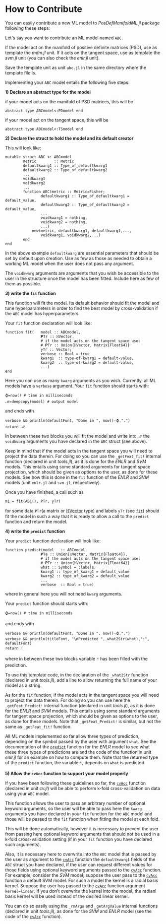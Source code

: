 # How to Contribute

You can easily contribute a new ML model to *PosDefManifoldML.jl*
package following these steps:

Let's say you want to contribute an ML model named `ABC`.

If the model act on the manifold of positive definite matrices (PSD), use as
template the *mdm.jl* unit. If it acts on the tangent space, use as template
the *svm.jl* unit (you can also check the *enlr.jl* unit).

Save the template unit as unit `abc.jl` in the same directory where the template file is.

Implementing your `ABC` model entails the following five steps:

**1) Declare an abstract type for the model**

if your model acts on the manifold of PSD matrices, this will be

```
abstract type ABCmodel<:PDmodel end
```

if your model act on the tangent space, this will be

```
abstract type ABCmodel<:TSmodel end
```

**2) Declare the struct to hold the model and its default creator**

This will look like:

```
mutable struct ABC <: ABCmodel
		metric        :: Metric
		defaultkwarg1 :: Type_of_defaultkwarg1
		defaultkwarg2 :: Type_of_defaultkwarg2
		...
		voidkwarg1
		voidkwarg2
		...
		function ABC(metric :: Metric=Fisher;
				defaultkwarg1 :: Type_of_defaultkwarg1 = default_value,
				defaultkwarg2 :: Type_of_defaultkwarg2 = default_value,
				...
				voidkwarg1 = nothing,
				voidkwarg2 = nothing,
				...)
			new(metric, defaultkwarg1, defaultkwarg1,...,
				voidkwarg1, voidkwarg2,...)
		end
end
```

In the above example `defaultkwarg` are essential parameters that should be
set by default upon creation. Use as few as those as needed to obtain
a working ML model when the user does not pass any argument.

The `voidkwarg` arguments are arguments that you wish be accessible to the user in the structure once the model has been fitted. Include here as few of them as possible.

**3) write the `fit` function**

This function will fit the model. Its default behavior should fit the model
and tune hyperparameters in order to find the best model by cross-validation
if the `ABC` model has hyperparameters.

Your `fit` function declaration will look like:

```
function fit(   model :: ABCmodel,
			    𝐏Tr :: ℍVector,
				# if the model acts on the tangent space use:
				# 𝐏Tr :: Union{ℍVector, Matrix{Float64}}
				yTr :: Vector;
				verbose :: Bool = true
				kwarg1  :: type-of-kwarg1 = default-value,
				kwarg2  :: type-of-kwarg2 = default-value,
				...)
end
```

Here you can use as many `kwarg` arguments as you wish.
Currently, all ML models have a `verbose` argument.
Your `fit` function should starts with:

```
⌚=now() # time in milliseconds
ℳ=deepcopy(model) # output model
```
and ends with

```
verbose && println(defaultFont, "Done in ", now()-⌚,".")
return ℳ
```

In between these two blocks you will fit the model
and write into `ℳ` the `voidkwarg` arguments you have
declared in the `ABC` struct (see above).

Keep in mind that if the model acts in the tangent space
you will need to project the data therein. For doing so
you can use the `_getFeat_fit!` internal function
(declared in unit *tools.jl*),
as it is done for the *ENLR* and *SVM* models.
This entails using some standard arguments for tangent space projection,
which should be given as options to the user, as done for these models. See how this is done in the `fit` function of the
*ENLR* and *SVM* models (unit `enlr.jl` and `svm.jl`, respectively).

Once you have finished, a call such as

```
m1 = fit(ABC(), PTr, yTr)
```

for some data `PTr`(a matrix or [ℍVector](https://marco-congedo.github.io/PosDefManifold.jl/dev/MainModule/#%E2%84%8DVector-type-1) type) and labels `yTr` (see [`fit`](@ref))
should fit the model in such a way that it is ready to allow a call
to the `predict` function and return the model.

**4) write the `predict` function**


Your `predict` function declaration will look like:

```
function predict(model   :: ABCmodel,
				𝐏Te :: Union{ℍVector, Matrix{Float64}},
				# if the model acts on the tangent space use:
				# 𝐏Tr :: Union{ℍVector, Matrix{Float64}}
				what :: Symbol = :labels;
				kwarg1 :: type_of_kwarg1 = default_value
				kwarg2 :: type_of_kwarg2 = default_value
				...
				verbose  :: Bool = true)
```

where in general here you will not need `kwarg` arguments.

Your `predict` function should starts with:

```
⌚=now() # time in milliseconds
```

and ends with

```
verbose && println(defaultFont, "Done in ", now()-⌚,".")
verbose && println(titleFont, "\nPredicted ",_what2Str(what),":", defaultFont)
return 🃏
```

where in between these two blocks variable `🃏` has been filled with the prediction.

To use this template code,
in the declaration of the `_what2Str` function (declared in unit *tools.jl*),
add a line to allow returning the full name of your model as a string.

As for the `fit` function, if the model acts in the tangent space
you will need to project the data therein. For doing so
you can use here the `_getFeat_Predict!` internal function
(declared in unit *tools.jl*),
as it is done for the *ENLR* and *SVM* models.
This entails using some standard arguments for tangent space projection,
which should be given as options to the user, as done for these models.
Note that `_getFeat_Predict!` is similar, but not the same as
`_getFeat_fit!` function.

All ML models implemented so far allow three types of prediction,
depending on the symbol passed by the user with argument `what`.
See the documentation of the [`predict`](@ref) function for the
*ENLR* model to see what these three types of predictions are
and the code of the function in unit *enlr.jl* for an example on
how to compute them. Note that the returned type of the `predict` function,
the variable `🃏`, depends on `what` is predicted.


**5) Allow the `cvAcc` function to support your model properly**

If you have been following these guidelines so far, the [`cvAcc`](@ref) function
(declared in unit *cv.jl*) will be able to perform k-fold cross-validation
on data using your `ABC` model.

This function allows the user to pass an arbitrary number of optional
keyword arguments, so the user will be able to pass here the
`kwarg` arguments you have declared in your `fit` function for the `ABC` model
and those will be passed to the `fit` function when fitting the model
at each fold.

This will be done automatically, however it is necessary to
prevent the user from passing here optional keyword arguments
that should not be used in a k-fold cross-validation setting
(if in your `fit` function you have declared such arguments).

Also, it is necessary here to overwrite into the `ABC` model
that is passed by the user as argument to the [`cvAcc`](@ref) function
the `defaultkwarg1` fields of the `ABC` struct you have declared,
if the user can request different values for those fields
using optional keyword arguments passed to the
[`cvAcc`](@ref) function. For example, consider the *SVM*
model; suppose the user pass to the [`cvAcc`](@ref) function
a default SVM model. For such a model the kernel is a radial basis
kernel. Suppose the user has passed to the [`cvAcc`](@ref) function
argument `kernel=linear`. If you don't overwrite the kernel into the
model, the radianl basis kernel will be used instead of the desired
linear kernel.

You can do so easily using the
`_rmArgs` and `_getArgValue` internal functions
(declared in unit *tools.jl*), as done for the *SVM* and *ENLR* model
(see the code of the [`cvAcc`](@ref) function).
